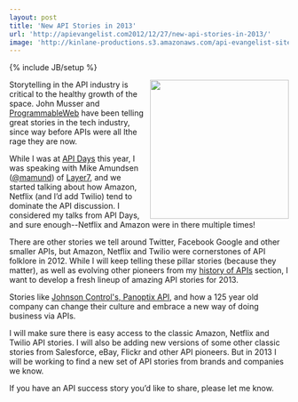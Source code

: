 ```yaml
---
layout: post
title: 'New API Stories in 2013'
url: 'http://apievangelist.com2012/12/27/new-api-stories-in-2013/'
image: 'http://kinlane-productions.s3.amazonaws.com/api-evangelist-site/blog/telling-stories.gif'
---
```

{% include JB/setup %}
<p>
     <img src="https://s3.amazonaws.com/kinlane-productions/api-evangelist/telling-stories.gif"  width="250" align="right" />
</p>
<p>
     Storytelling in the API industry is critical to the healthy growth of the space. John Musser and <a title="ProgrammableWeb" href="http://programmableweb.com">ProgrammableWeb</a> have been telling great stories in the tech industry, since way before APIs were all lthe rage they are now.
</p>
<p>
     While I was at <a title="API Days" href="http://apidays.io">API Days</a> this year, I was speaking with Mike Amundsen (<a href="https://twitter.com/mamund">@mamund</a>) of <a href="http://www.layer7tech.com/">Layer7</a>, and we started talking about how Amazon, Netflix (and I’d add Twilio) tend to dominate the API discussion. I considered my talks from API Days, and sure enough--Netflix and Amazon were in there multiple times!
</p>
<p>
     There are other stories we tell around Twitter, Facebook Google and other smaller APIs, but Amazon, Netflix and Twilio were cornerstones of API folklore in 2012. While I will keep telling these pillar stories (because they matter), as well as evolving other pioneers from my <a title="history of APIs" href="/history/">history of APIs</a> section, I want to develop a fresh lineup of amazing API stories for 2013.
</p>
<p>
     Stories like <a title="ohnson Control's, Panoptix API" href="http://apievangelist.com/2012/12/17/make-an-impact-on-our-environment-using-apis/">Johnson Control's, Panoptix API</a>, and how a 125 year old company can change their culture and embrace a new way of doing business via APIs.
</p>
<p>
     I will make sure there is easy access to the classic Amazon, Netflix and Twilio API stories. I will also be adding new versions of some other classic stories from Salesforce, eBay, Flickr and other API pioneers. But in 2013 I will be working to find a new set of API stories from brands and companies we know.
</p>
<p>
     If you have an API success story you’d like to share, please let me know.
</p>

